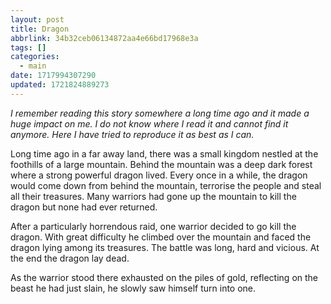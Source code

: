```yaml
---
layout: post
title: Dragon
abbrlink: 34b32ceb06134872aa4e66bd17968e3a
tags: []
categories:
  - main
date: 1717994307290
updated: 1721824889273
---
```


*I remember reading this story somewhere a long time ago and it made a huge impact on me. I do not know where I read it and cannot find it anymore. Here I have tried to reproduce it as best as I can.*

Long time ago in a far away land, there was a small kingdom nestled at the foothills of a large mountain. Behind the mountain was a deep dark forest where a strong powerful dragon lived. Every once in a while, the dragon would come down from behind the mountain, terrorise the people and steal all their treasures. Many warriors had gone up the mountain to kill the dragon but none had ever returned.

After a particularly horrendous raid, one warrior decided to go kill the dragon. With great difficulty he climbed over the mountain and faced the dragon lying among its treasures. The battle was long, hard and vicious. At the end the dragon lay dead.

As the warrior stood there exhausted on the piles of gold, reflecting on the beast he had just slain, he slowly saw himself turn into one.
